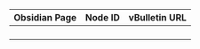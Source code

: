 | Obsidian Page | Node ID | vBulletin URL |
| ------------- | ------- | ------------- |
|               |         |               |
|               |         |               |
|               |         |               |
|               |         |               |
